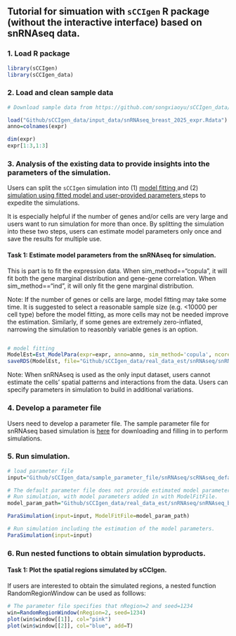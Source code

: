 
## Tutorial for simuation with `sCCIgen` R package (without the interactive interface) based on snRNAseq data.

### 1. Load R package

``` r
library(sCCIgen)
library(sCCIgen_data)
```

### 2. Load and clean sample data

``` r
# Download sample data from https://github.com/songxiaoyu/sCCIgen_data/tree/main/input_data. 

load("Github/sCCIgen_data/input_data/snRNAseq_breast_2025_expr.Rdata")
anno=colnames(expr)

dim(expr)
expr[1:3,1:3]
```

### 3. Analysis of the existing data to provide insights into the parameters of the simulation.

Users can split the `sCCIgen` simulation into (1) <u> model fitting </u>
and (2) <u> simulation using fitted model and user-provided parameters
</u> steps to expedite the simulations.

It is especially helpful if the number of genes and/or cells are very
large and users want to run simulation for more than once. By splitting
the simulation into these two steps, users can estimate model parameters
only once and save the results for multiple use.

#### Task 1: Estimate model parameters from the snRNAseq for simulation.

This is part is to fit the expression data. When sim_method==“copula”,
it will fit both the gene marginal distribution and gene-gene
correlation. When sim_method==“ind”, it will only fit the gene marginal
distribution.

Note: If the number of genes or cells are large, model fitting may take
some time. It is suggested to select a reasonable sample size
(e.g. \<10000 per cell type) before the model fitting, as more cells may
not be needed improve the estimation. Similarly, if some genes are
extremely zero-inflated, narrowing the simulation to reasonbly variable
genes is an option.

``` r

# model fitting 
ModelEst=Est_ModelPara(expr=expr, anno=anno, sim_method='copula', ncores=10)
saveRDS(ModelEst, file="Github/sCCIgen_data/real_data_est/snRNAseq/snRNAseq_breast_2025_fit_w_cor.RDS")
```

Note: When snRNAseq is used as the only input dataset, users cannot
estimate the cells’ spatial patterns and interactions from the data.
Users can specify parameters in simulation to build in additional
variations.

### 4. Develop a parameter file

Users need to develop a parameter file. The sample parameter file for
snRNAseq based simulation is
[here](https://github.com/songxiaoyu/sCCIgen_data/tree/main/sample_parameter_file/snRNAseq)
for downloading and filling in to perform simulations.

### 5. Run simulation.

``` r
# load parameter file
input="Github/sCCIgen_data/sample_parameter_file/snRNAseq/scRNAseq_default.tsv"

# The default parameter file does not provide estimated model parameters. 
# Run simulation, with model parameters added in with ModelFitFile.
model_param_path="Github/sCCIgen_data/real_data_est/snRNAseq/snRNAseq_breast_2025_fit_w_cor.RDS"

ParaSimulation(input=input, ModelFitFile=model_param_path)

# Run simulation including the estimation of the model parameters.
ParaSimulation(input=input)

```

### 6. Run nested functions to obtain simulation byproducts.

#### Task 1: Plot the spatial regions simulated by sCCIgen.

If users are interested to obtain the simulated regions, a nested
function RandomRegionWindow can be used as folllows:

``` r
# The parameter file specifies that nRegion=2 and seed=1234
win=RandomRegionWindow(nRegion=2, seed=1234)
plot(win$window[[1]], col="pink")
plot(win$window[[2]], col="blue", add=T)
```
